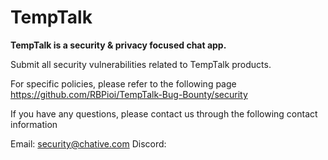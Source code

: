 # TempTalk

**TempTalk is a security & privacy focused chat app.**

Submit all security vulnerabilities related to TempTalk products.

For specific policies, please refer to the following page
https://github.com/RBPioi/TempTalk-Bug-Bounty/security

If you have any questions, please contact us through the following contact information

Email: security@chative.com
Discord: 
